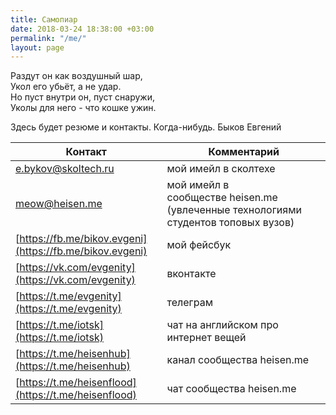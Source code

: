 ```yaml
---
title: Самопиар
date: 2018-03-24 18:38:00 +03:00
permalink: "/me/"
layout: page
---
```


Раздут он как воздушный шар,  
Укол его убьёт, а не удар.  
Но пуст внутри он, пуст снаружи,  
Уколы для него - что кошке ужин.  


Здесь будет резюме и контакты. Когда-нибудь. 
Быков Евгений


| Контакт                   |Комментарий                   |
|---------------------------|------------------------------|
|[e.bykov@skoltech.ru](mailto:e.bykov@skoltech.ru)	    | мой имейл в сколтехе         |
|[meow@heisen.me](mailto:meow@heisen.me)	            | мой имейл в сообществе heisen.me  (увлеченные технологиями студентов топовых вузов)|
|[https://fb.me/bikov.evgeni](https://fb.me/bikov.evgeni) | мой фейсбук                  |
|[https://vk.com/evgenity](https://vk.com/evgenity)    | вконтакте                    |
|[https://t.me/evgenity](https://t.me/evgenity)      |	телеграм                   |
|[https://t.me/iotsk](https://t.me/iotsk)	    | чат на английском про интернет вещей|
|[https://t.me/heisenhub](https://t.me/heisenhub)	    | канал сообщества heisen.me   |
|[https://t.me/heisenflood](https://t.me/heisenflood)   |	чат сообщества heisen.me   |

